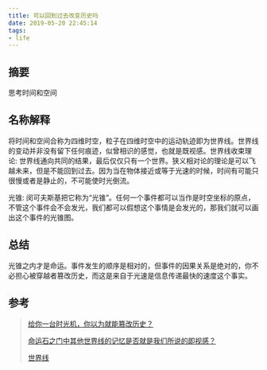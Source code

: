 ```yaml
---
title: 可以回到过去改变历史吗
date: 2019-05-20 22:45:14
tags:
- life
---
```


## 摘要

思考时间和空间

## 名称解释

将时间和空间合称为四维时空，粒子在四维时空中的运动轨迹即为世界线。世界线的变动并非没有留下任何痕迹，似曾相识的感觉，也就是既视感。世界线收束理论: 世界线通向共同的结果，最后仅仅只有一个世界。狭义相对论的理论是可以飞越未来，但是不能回到过去。因为当在物体接近或等于光速的时候，时间有可能只很慢或者是静止的，不可能使时光倒流。

光锥: 闵可夫斯基把它称为“光锥”。任何一个事件都可以当作是时空坐标的原点，不管这个事件会不会发光，我们都可以假想这个事情是会发光的，那我们就可以画出这个事件的光锥图。


## 总结

光锥之内才是命运。事件发生的顺序是相对的，但事件的因果关系是绝对的，你不必担心被穿越者篡改历史，而这是来自于光速是信息传递最快的速度这个事实。


## 参考

> [给你一台时光机，你以为就能篡改历史？](https://mp.weixin.qq.com/s/oMd-TytNNMsYimM4sUx5Ww)
> 
> [命运石之门中其他世界线的记忆是否就是我们所说的即视感？](https://www.zhihu.com/question/279832743)
>
> [世界线](https://www.zhihu.com/search?type=content&q=%E4%B8%96%E7%95%8C%E7%BA%BF)